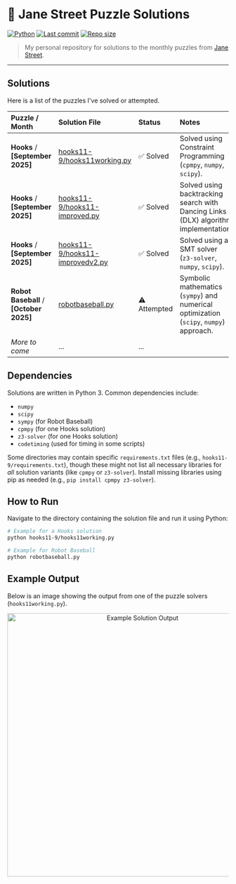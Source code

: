 # 🧩 Jane Street Puzzle Solutions

[![Python](https://img.shields.io/badge/Language-Python-blue?style=for-the-badge&logo=python)](https://www.python.org/)
[![Last commit](https://img.shields.io/github/last-commit/arkanemystic/janestreetpuzzles?style=for-the-badge)](https://github.com/arkanemystic/janestreetpuzzles/commits/main)
[![Repo size](https://img.shields.io/github/repo-size/arkanemystic/janestreetpuzzles?style=for-the-badge)](https://github.com/arkanemystic/janestreetpuzzles)

> My personal repository for solutions to the monthly puzzles from [Jane Street](https://www.janestreet.com/puzzles/).

---

## Solutions

Here is a list of the puzzles I've solved or attempted.

| Puzzle / Month           | Solution File                                                                                                                                                                                                                                                                    | Status     | Notes                                                                                                                                |
| :----------------------- | :------------------------------------------------------------------------------------------------------------------------------------------------------------------------------------------------------------------------------------------------------------------------------- | :--------- | :----------------------------------------------------------------------------------------------------------------------------------- |
| **Hooks** / **[September 2025]** | [hooks11-9/hooks11working.py](https://github.com/arkanemystic/janestreetpuzzles/blob/main/hooks11-9/hooks11working.py)                       | ✅ Solved  | Solved using Constraint Programming (`cpmpy`, `numpy`, `scipy`).     |
| **Hooks** / **[September 2025]** | [hooks11-9/hooks11-improved.py](https://github.com/arkanemystic/janestreetpuzzles/blob/main/hooks11-9/hooks11-improved.py)                     | ✅ Solved  | Solved using backtracking search with Dancing Links (DLX) algorithm implementation. |
| **Hooks** / **[September 2025]** | [hooks11-9/hooks11-improvedv2.py](https://github.com/arkanemystic/janestreetpuzzles/blob/main/hooks11-9/hooks11-improvedv2.py)                 | ✅ Solved  | Solved using an SMT solver (`z3-solver`, `numpy`, `scipy`).       |
| **Robot Baseball** / **[October 2025]** | [robotbaseball.py](https://github.com/arkanemystic/janestreetpuzzles/blob/main/robotbaseball.py)                                                 | ⚠️ Attempted | Symbolic mathematics (`sympy`) and numerical optimization (`scipy`, `numpy`) approach. |
| *More to come* | ...                                                                                                                                                                                                                                                                              | ...        |                                                                                                                                      |

## Dependencies

Solutions are written in Python 3. Common dependencies include:

* `numpy`
* `scipy`
* `sympy` (for Robot Baseball)
* `cpmpy` (for one Hooks solution)
* `z3-solver` (for one Hooks solution)
* `codetiming` (used for timing in some scripts)

Some directories may contain specific `requirements.txt` files (e.g., `hooks11-9/requirements.txt`), though these might not list all necessary libraries for *all* solution variants (like `cpmpy` or `z3-solver`). Install missing libraries using pip as needed (e.g., `pip install cpmpy z3-solver`).

## How to Run

Navigate to the directory containing the solution file and run it using Python:

```bash
# Example for a Hooks solution
python hooks11-9/hooks11working.py

# Example for Robot Baseball
python robotbaseball.py
````

## Example Output

Below is an image showing the output from one of the puzzle solvers (`hooks11working.py`).

<p align="center"\>
<img src="https://github.com/arkanemystic/janestreetpuzzles/blob/main/readmeExample.png?raw=true" alt="Example Solution Output" width="600"/\>
</p\>
